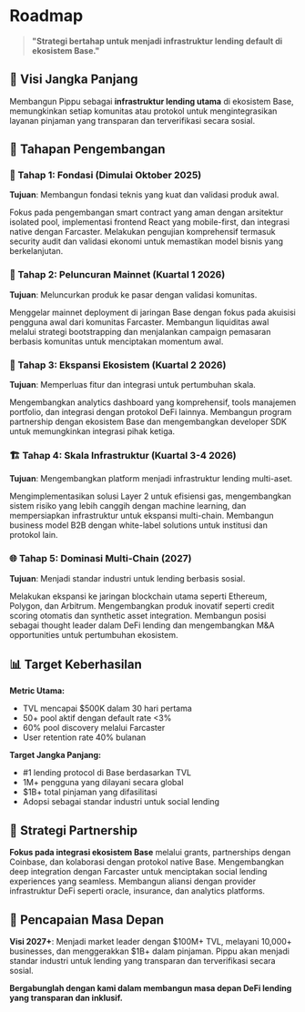 # Roadmap

> **"Strategi bertahap untuk menjadi infrastruktur lending default di ekosistem Base."**

## 🎯 Visi Jangka Panjang

Membangun Pippu sebagai **infrastruktur lending utama** di ekosistem Base, memungkinkan setiap komunitas atau protokol untuk mengintegrasikan layanan pinjaman yang transparan dan terverifikasi secara sosial.

## 📅 Tahapan Pengembangan

### 🚀 Tahap 1: Fondasi (Dimulai Oktober 2025)

**Tujuan**: Membangun fondasi teknis yang kuat dan validasi produk awal.

Fokus pada pengembangan smart contract yang aman dengan arsitektur isolated pool, implementasi frontend React yang mobile-first, dan integrasi native dengan Farcaster. Melakukan pengujian komprehensif termasuk security audit dan validasi ekonomi untuk memastikan model bisnis yang berkelanjutan.

### 🎯 Tahap 2: Peluncuran Mainnet (Kuartal 1 2026)

**Tujuan**: Meluncurkan produk ke pasar dengan validasi komunitas.

Menggelar mainnet deployment di jaringan Base dengan fokus pada akuisisi pengguna awal dari komunitas Farcaster. Membangun liquiditas awal melalui strategi bootstrapping dan menjalankan campaign pemasaran berbasis komunitas untuk menciptakan momentum awal.

### 🌟 Tahap 3: Ekspansi Ekosistem (Kuartal 2 2026)

**Tujuan**: Memperluas fitur dan integrasi untuk pertumbuhan skala.

Mengembangkan analytics dashboard yang komprehensif, tools manajemen portfolio, dan integrasi dengan protokol DeFi lainnya. Membangun program partnership dengan ekosistem Base dan mengembangkan developer SDK untuk memungkinkan integrasi pihak ketiga.

### 🏗️ Tahap 4: Skala Infrastruktur (Kuartal 3-4 2026)

**Tujuan**: Mengembangkan platform menjadi infrastruktur lending multi-aset.

Mengimplementasikan solusi Layer 2 untuk efisiensi gas, mengembangkan sistem risiko yang lebih canggih dengan machine learning, dan mempersiapkan infrastruktur untuk ekspansi multi-chain. Membangun business model B2B dengan white-label solutions untuk institusi dan protokol lain.

### 🌐 Tahap 5: Dominasi Multi-Chain (2027)

**Tujuan**: Menjadi standar industri untuk lending berbasis sosial.

Melakukan ekspansi ke jaringan blockchain utama seperti Ethereum, Polygon, dan Arbitrum. Mengembangkan produk inovatif seperti credit scoring otomatis dan synthetic asset integration. Membangun posisi sebagai thought leader dalam DeFi lending dan mengembangkan M&A opportunities untuk pertumbuhan ekosistem.

## 📊 Target Keberhasilan

**Metric Utama:**
- TVL mencapai $500K dalam 30 hari pertama
- 50+ pool aktif dengan default rate <3%
- 60% pool discovery melalui Farcaster
- User retention rate 40% bulanan

**Target Jangka Panjang:**
- #1 lending protocol di Base berdasarkan TVL
- 1M+ pengguna yang dilayani secara global
- $1B+ total pinjaman yang difasilitasi
- Adopsi sebagai standar industri untuk social lending

## 🤝 Strategi Partnership

**Fokus pada integrasi ekosistem Base** melalui grants, partnerships dengan Coinbase, dan kolaborasi dengan protokol native Base. Mengembangkan deep integration dengan Farcaster untuk menciptakan social lending experiences yang seamless. Membangun aliansi dengan provider infrastruktur DeFi seperti oracle, insurance, dan analytics platforms.

## 🎯 Pencapaian Masa Depan

**Visi 2027+**: Menjadi market leader dengan $100M+ TVL, melayani 10,000+ businesses, dan menggerakkan $1B+ dalam pinjaman. Pippu akan menjadi standar industri untuk lending yang transparan dan terverifikasi secara sosial.

**Bergabunglah dengan kami dalam membangun masa depan DeFi lending yang transparan dan inklusif.**